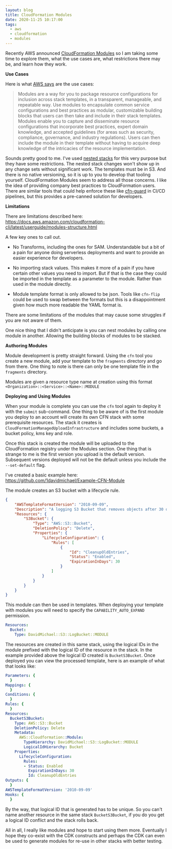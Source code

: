 ```yaml
---
layout: blog
title: CloudFormation Modules
date: 2020-11-25 10:17:00
tags:
  - aws
  - cloudformation
  - modules
---
```


Recently AWS announced [CloudFormation Modules](https://aws.amazon.com/blogs/mt/introducing-aws-cloudformation-modules/) so I am taking some time to explore them, what the use cases are, what restrictions there may be, and learn how they work.

**Use Cases**

Here is what [AWS says](https://docs.aws.amazon.com/cloudformation-cli/latest/userguide/modules.html) are the use cases:

> Modules are a way for you to package resource configurations for inclusion across stack templates, in a transparent, manageable, and repeatable way. Use modules to encapsulate common service configurations and best practices as modular, customizable building blocks that users can then take and include in their stack templates. Modules enable you to capture and disseminate resource configurations that incorporate best practices, expert domain knowledge, and accepted guidelines (for areas such as security, compliance, governance, and industry regulations). Users can then include the module in their template without having to acquire deep knowledge of the intricacies of the resource implementation.

Sounds pretty good to me. I've used [nested stacks](https://docs.aws.amazon.com/AWSCloudFormation/latest/UserGuide/using-cfn-nested-stacks.html) for this very purpose but they have some restrictions. The nested stack changes won't show up in any change sets without significant work. The templates must be in S3. And there is no native versioning, so it is up to you to develop that tooling yourself. CloudFormation Modules seem to address all those concerns. I like the idea of providing company best practices to CloudFormation users. There are similar tools that could help enforce these like [cfn-guard](https://aws.amazon.com/about-aws/whats-new/2020/06/introducing-aws-cloudformation-guard-preview/) in CI/CD pipelines, but this provides a pre-canned solution for developers.

**Limitations**

There are limitations described here: <https://docs.aws.amazon.com/cloudformation-cli/latest/userguide/modules-structure.html>

A few key ones to call out.

* No Transforms, including the ones for SAM. Understandable but a bit of a pain for anyone doing serverless deployments and want to provide an easier experience for developers.

* No importing stack values. This makes it more of a pain if you have certain other values you need to import. But if that is the case they could be imported in the template as a parameter to the module. Rather than used in the module directly.

* Module template format is only allowed to be json. Tools like `cfn-flip` could be used to swap between the formats but this is a disappointment given how much more readable the YAML format is.


There are some limitations of the modules that may cause some struggles if you are not aware of them.

One nice thing that I didn't anticipate is you can nest modules by calling one module in another. Allowing the building blocks of modules to be stacked.

**Authoring Modules**

Module development is pretty straight forward. Using the `cfn` tool you create a new module, add your template to the `fragments` directory and go from there. One thing to note is there can only be one template file in the `fragments` directory.

Modules are given a resource type name at creation using this format `<Organization>::<Service>::<Name>::MODULE`

**Deploying and Using Modules**

When your module is complete you can use the `cfn` tool again to deploy it with the `submit` sub-command. One thing to be aware of is the first module you deploy to an account will create its own CFN stack with some prerequisite resources. The stack it creates is `CloudFormationManagedUploadInfrastructure` and includes some buckets, a bucket policy, kms key and role.

Once this stack is created the module will be uploaded to the CloudFormation registry under the Modules section. One thing that is strange to me is the first version you upload is the default version. Subsequent versions deployed will not be the default unless you include the `--set-default` flag.

I've created a basic example here: <https://github.com/1davidmichael/Example-CFN-Module>

The module creates an S3 bucket with a lifecycle rule.

```json
{
    "AWSTemplateFormatVersion": "2010-09-09",
    "Description": "A logging S3 Bucket that removes objects after 30 days",
    "Resources": {
        "S3Bucket": {
            "Type": "AWS::S3::Bucket",
            "DeletionPolicy": "Delete",
            "Properties": {
                "LifecycleConfiguration": {
                    "Rules": [
                        {
                            "Id": "CleanupOldEntries",
                            "Status": "Enabled",
                            "ExpirationInDays": 30
                        }
                    ]
                }
            }
        }
    }
}
```

This module can then be used in templates. When deploying your template with modules you will need to specify the `CAPABILITY_AUTO_EXPAND` permission.

```yaml
Resources:
  Bucket:
    Type: DavidMichael::S3::LogBucket::MODULE
```

The resources are created in this same stack, using the logical IDs in the module prefixed with the logical ID of the resource in the stack. In the example provided above the logical ID created is `BucketS3Bucket`. Once deployed you can view the processed template, here is an example of what that looks like:

```yaml
Parameters: {
  }
Mappings: {
  }
Conditions: {
  }
Rules: {
  }
Resources:
  BucketS3Bucket:
    Type: AWS::S3::Bucket
    DeletionPolicy: Delete
    Metadata:
      AWS::Cloudformation::Module:
        TypeHierarchy: DavidMichael::S3::LogBucket::MODULE
        LogicalIdHierarchy: Bucket
    Properties:
      LifecycleConfiguration:
        Rules:
        - Status: Enabled
          ExpirationInDays: 30
          Id: CleanupOldEntries
Outputs: {
  }
AWSTemplateFormatVersion: '2010-09-09'
Hooks: {
  }
```

By the way, that logical ID that is generated has to be unique. So you can't name another resource in the same stack `BucketS3Bucket`, if you do you get a logical ID conflict and the stack rolls back.

All in all, I really like modules and hope to start using them more. Eventually I hope they co-exist with the CDK constructs and perhaps the CDK can even be used to generate modules for re-use in other stacks with better testing.
